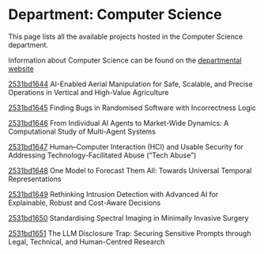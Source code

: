# Department: **Computer Science**

This page lists all the available projects hosted in the Computer Science department.

Information about Computer Science can be found on the [departmental website](https://www.ucl.ac.uk/computer-science)

[2531bd1644](../projects/2531bd1644.md) AI-Enabled Aerial Manipulation for Safe, Scalable, and Precise Operations in Vertical and High-Value Agriculture

[2531bd1645](../projects/2531bd1645.md) Finding Bugs in Randomised Software with Incorrectness Logic

[2531bd1646](../projects/2531bd1646.md) From Individual AI Agents to Market-Wide Dynamics: A Computational Study of Multi-Agent Systems

[2531bd1647](../projects/2531bd1647.md) Human–Computer Interaction (HCI) and Usable Security for Addressing Technology-Facilitated Abuse (“Tech Abuse”)

[2531bd1648](../projects/2531bd1648.md) One Model to Forecast Them All: Towards Universal Temporal Representations

[2531bd1649](../projects/2531bd1649.md) Rethinking Intrusion Detection with Advanced AI for Explainable, Robust and Cost-Aware Decisions

[2531bd1650](../projects/2531bd1650.md) Standardising Spectral Imaging in Minimally Invasive Surgery

[2531bd1651](../projects/2531bd1651.md) The LLM Disclosure Trap: Securing Sensitive Prompts through Legal, Technical, and Human-Centred Research

